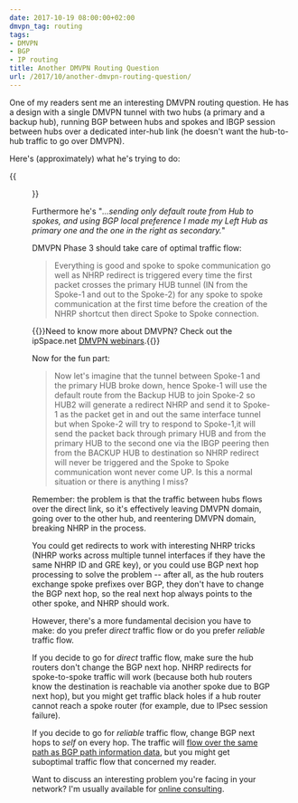 ```yaml
---
date: 2017-10-19 08:00:00+02:00
dmvpn_tag: routing
tags:
- DMVPN
- BGP
- IP routing
title: Another DMVPN Routing Question
url: /2017/10/another-dmvpn-routing-question/
---
```

One of my readers sent me an interesting DMVPN routing question. He has a design with a single DMVPN tunnel with two hubs (a primary and a backup hub), running BGP between hubs and spokes and IBGP session between hubs over a dedicated inter-hub link (he doesn't want the hub-to-hub traffic to go over DMVPN).

Here\'s (approximately) what he\'s trying to do:
<!--more-->
{{<figure src="/2017/10/s550-DMVPN_DualHub_EBGP_IBGP.jpg">}}

Furthermore he's "*...sending only default route from Hub to spokes, and using BGP local preference I made my Left Hub as primary one and the one in the right as secondary.*"

DMVPN Phase 3 should take care of optimal traffic flow:

> Everything is good and spoke to spoke communication go well as NHRP redirect is triggered every time the first packet crosses the primary HUB tunnel (IN from the Spoke-1 and out to the Spoke-2) for any spoke to spoke communication at the first time before the creation of the NHRP shortcut then direct Spoke to Spoke connection.

{{<note info>}}Need to know more about DMVPN? Check out the ipSpace.net [DMVPN webinars](http://www.ipspace.net/DMVPN_trilogy).{{</note>}}

Now for the fun part:

> Now let\'s imagine that the tunnel between Spoke-1 and the primary HUB broke down, hence Spoke-1 will use the default route from the Backup HUB to join Spoke-2 so HUB2 will generate a redirect NHRP and send it to Spoke-1 as the packet get in and out the same interface tunnel but when Spoke-2 will try to respond to Spoke-1,it will send the packet back through primary HUB and from the primary HUB to the second one via the IBGP peering then from the BACKUP HUB to destination so NHRP redirect will never be triggered and the Spoke to Spoke communication wont never come UP. Is this a normal situation or there is anything I miss?

Remember: the problem is that the traffic between hubs flows over the direct link, so it's effectively leaving DMVPN domain, going over to the other hub, and reentering DMVPN domain, breaking NHRP in the process.

You could get redirects to work with interesting NHRP tricks (NHRP works across multiple tunnel interfaces if they have the same NHRP ID and GRE key), or you could use BGP next hop processing to solve the problem -- after all, as the hub routers exchange spoke prefixes over BGP, they don't have to change the BGP next hop, so the real next hop always points to the other spoke, and NHRP should work.

However, there's a more fundamental decision you have to make: do you prefer *direct* traffic flow or do you prefer *reliable* traffic flow.

If you decide to go for *direct* traffic flow, make sure the hub routers don't change the BGP next hop. NHRP redirects for spoke-to-spoke traffic will work (because both hub routers know the destination is reachable via another spoke due to BGP next hop), but you might get traffic black holes if a hub router cannot reach a spoke router (for example, due to IPsec session failure).

If you decide to go for *reliable* traffic flow, change BGP next hops to *self* on every hop. The traffic will [flow over the same path as BGP path information data](/2014/08/fate-sharing-in-ip-networks/), but you might get suboptimal traffic flow that concerned my reader.

Want to discuss an interesting problem you're facing in your network? I'm usually available for [online consulting](http://www.ipspace.net/ExpertExpress).
